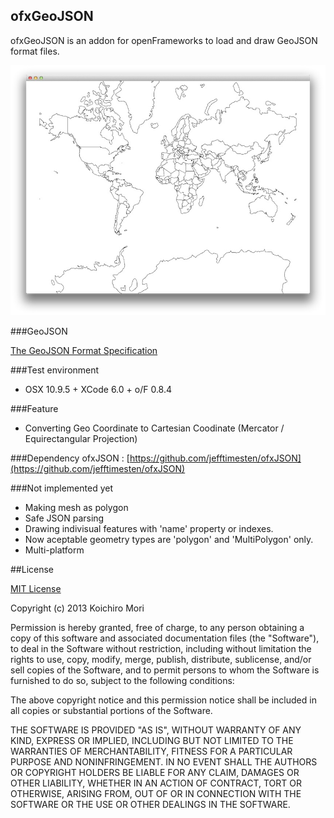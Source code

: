 ofxGeoJSON
---

ofxGeoJSON is an addon for openFrameworks to load and draw GeoJSON format files.

![screen-shot jpg](./geojson_screen_shot.jpg)

###GeoJSON

[The GeoJSON Format Specification](http://geojson.org/geojson-spec.html)

###Test environment
- OSX 10.9.5 + XCode 6.0 + o/F 0.8.4

###Feature
- Converting Geo Coordinate to Cartesian Coodinate (Mercator / Equirectangular Projection)

###Dependency
ofxJSON : [https://github.com/jefftimesten/ofxJSON](https://github.com/jefftimesten/ofxJSON)

###Not implemented yet
- Making mesh as polygon
- Safe JSON parsing
- Drawing indivisual features with 'name' property or indexes.
- Now aceptable geometry types are 'polygon' and 'MultiPolygon' only.
- Multi-platform

##License

[MIT License](https://secure.wikimedia.org/wikipedia/en/wiki/Mit_license)

Copyright (c) 2013 Koichiro Mori

Permission is hereby granted, free of charge, to any person obtaining a copy of this software and associated documentation files (the "Software"), to deal in the Software without restriction, including without limitation the rights to use, copy, modify, merge, publish, distribute, sublicense, and/or sell copies of the Software, and to permit persons to whom the Software is furnished to do so, subject to the following conditions:

The above copyright notice and this permission notice shall be included in all copies or substantial portions of the Software.

THE SOFTWARE IS PROVIDED "AS IS", WITHOUT WARRANTY OF ANY KIND, EXPRESS OR IMPLIED, INCLUDING BUT NOT LIMITED TO THE WARRANTIES OF MERCHANTABILITY, FITNESS FOR A PARTICULAR PURPOSE AND NONINFRINGEMENT. IN NO EVENT SHALL THE AUTHORS OR COPYRIGHT HOLDERS BE LIABLE FOR ANY CLAIM, DAMAGES OR OTHER LIABILITY, WHETHER IN AN ACTION OF CONTRACT, TORT OR OTHERWISE, ARISING FROM, OUT OF OR IN CONNECTION WITH THE SOFTWARE OR THE USE OR OTHER DEALINGS IN THE SOFTWARE.